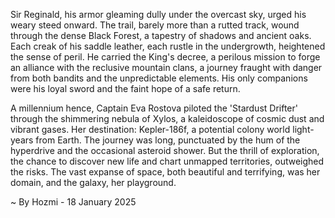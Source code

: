
Sir Reginald, his armor gleaming dully under the overcast sky, urged his weary steed onward.  The trail, barely more than a rutted track, wound through the dense Black Forest, a tapestry of shadows and ancient oaks.  Each creak of his saddle leather, each rustle in the undergrowth, heightened the sense of peril.  He carried the King's decree, a perilous mission to forge an alliance with the reclusive mountain clans, a journey fraught with danger from both bandits and the unpredictable elements.  His only companions were his loyal sword and the faint hope of a safe return.

A millennium hence, Captain Eva Rostova piloted the 'Stardust Drifter' through the shimmering nebula of Xylos, a kaleidoscope of cosmic dust and vibrant gases.  Her destination: Kepler-186f, a potential colony world light-years from Earth.  The journey was long, punctuated by the hum of the hyperdrive and the occasional asteroid shower.  But the thrill of exploration, the chance to discover new life and chart unmapped territories, outweighed the risks.  The vast expanse of space, both beautiful and terrifying, was her domain, and the galaxy, her playground.

~ By Hozmi - 18 January 2025
